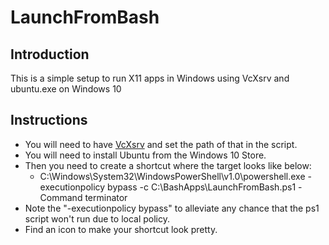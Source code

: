 # LaunchFromBash

## Introduction

This is a simple setup to run X11 apps in Windows using VcXsrv and ubuntu.exe on Windows 10

## Instructions

* You will need to have [VcXsrv](https://sourceforge.net/projects/vcxsrv) and set the path of that in the script.
* You will need to install Ubuntu from the Windows 10 Store.
* Then you need to create a shortcut where the target looks like below:
  * C:\Windows\System32\WindowsPowerShell\v1.0\powershell.exe -executionpolicy bypass -c C:\BashApps\LaunchFromBash.ps1 -Command terminator
* Note the "-executionpolicy bypass" to alleviate any chance that the ps1 script won't run due to local policy.
* Find an icon to make your shortcut look pretty.
